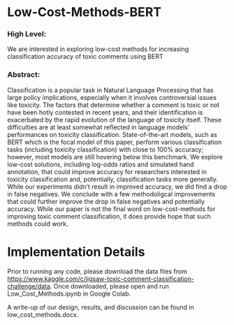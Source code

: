 # Low-Cost-Methods-BERT
### High Level: 
We are interested in exploring low-cost methods for increasing classification accuracy of toxic comments using BERT

### Abstract: 
Classification is a popular task in Natural Language Processing that has large policy implications, especially when it involves controversial issues like toxicity. The factors that determine whether a comment is toxic or not have been hotly contested in recent years, and their identification is exacerbated by the rapid evolution of the language of toxicity itself. These difficulties are at least somewhat reflected in language models’ performances on toxicity classification. State-of-the-art models, such as BERT which is the focal model of this paper, perform various classification tasks (including toxicity classification) with close to 100% accuracy; however, most models are still hovering below this benchmark. We explore low-cost solutions, including log-odds ratios and simulated hand annotation, that could improve accuracy for researchers interested in toxicity classification and, potentially, classification tasks more generally. While our experiments didn’t result in improved accuracy, we did find a drop in false negatives. We conclude with a few methodoligcal improvements that could further improve the drop in false negatives and potentially accuracy. While our paper is not the final word on low-cost-methods for improving toxic comment classification, it does provide hope that such methods could work. 

# Implementation Details

Prior to running any code, please download the data files from https://www.kaggle.com/c/jigsaw-toxic-comment-classification-challenge/data. Once downloaded, please open and run Low_Cost_Methods.ipynb in Google Colab.

A write-up of our design, results, and discussion can be found in low_cost_methods.docx.
